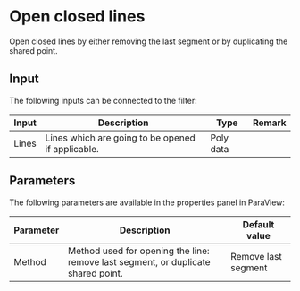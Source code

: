 # Open closed lines

Open closed lines by either removing the last segment or by duplicating the shared point.

## Input

The following inputs can be connected to the filter:

| Input                     | Description                                                               | Type          | Remark        |
|---------------------------|---------------------------------------------------------------------------|---------------|---------------|
| Lines                     | Lines which are going to be opened if applicable.                         | Poly data     |               |

## Parameters

The following parameters are available in the properties panel in ParaView:

| Parameter     | Description                                                                           | Default value         |
|---------------|---------------------------------------------------------------------------------------|-----------------------|
| Method        | Method used for opening the line: remove last segment, or duplicate shared point.     | Remove last segment   |
